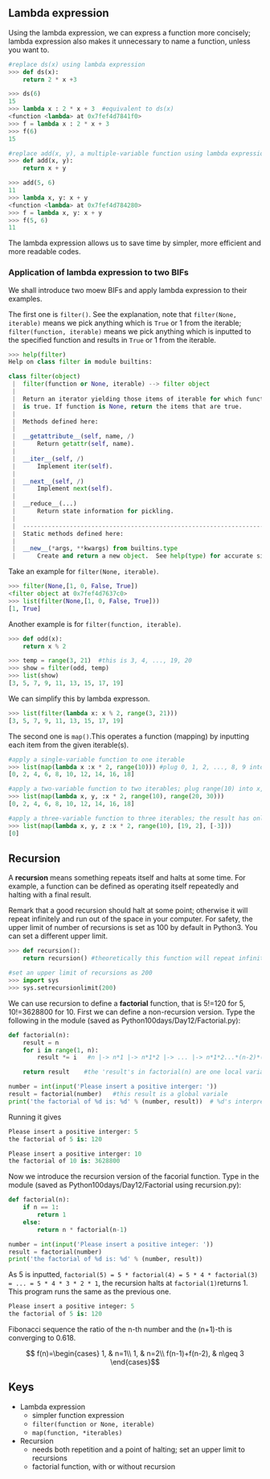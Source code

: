 ## Lambda expression
Using the lambda expression, we can express a function more concisely; lambda expression also makes it unnecessary to name a function, unless you want to. 
```Python
#replace ds(x) using lambda expression
>>> def ds(x):
	return 2 * x +3

>>> ds(6)
15
>>> lambda x : 2 * x + 3  #equivalent to ds(x)
<function <lambda> at 0x7fef4d7841f0>
>>> f = lambda x : 2 * x + 3
>>> f(6)
15

#replace add(x, y), a multiple-variable function using lambda expression
>>> def add(x, y):
	return x + y

>>> add(5, 6)
11
>>> lambda x, y: x + y
<function <lambda> at 0x7fef4d784280>
>>> f = lambda x, y: x + y
>>> f(5, 6)
11
```
The lambda expression allows us to save time by simpler, more efficient and more readable codes.

### Application of lambda expression to two BIFs
We shall introduce two moew BIFs and apply lambda expression to their examples. 

The first one is `filter()`. See the explanation, note that `filter(None, iterable)` means we pick anything which is `True` or 1 from the iterable; `filter(function, iterable)` means we pick anything which is inputted to the specified function and results in `True` or 1 from the iterable.
```Python
>>> help(filter)
Help on class filter in module builtins:

class filter(object)
 |  filter(function or None, iterable) --> filter object
 |  
 |  Return an iterator yielding those items of iterable for which function(item)
 |  is true. If function is None, return the items that are true.
 |  
 |  Methods defined here:
 |  
 |  __getattribute__(self, name, /)
 |      Return getattr(self, name).
 |  
 |  __iter__(self, /)
 |      Implement iter(self).
 |  
 |  __next__(self, /)
 |      Implement next(self).
 |  
 |  __reduce__(...)
 |      Return state information for pickling.
 |  
 |  ----------------------------------------------------------------------
 |  Static methods defined here:
 |  
 |  __new__(*args, **kwargs) from builtins.type
 |      Create and return a new object.  See help(type) for accurate signature.
```
Take an example for `filter(None, iterable)`.
```Python
>>> filter(None,[1, 0, False, True])
<filter object at 0x7fef4d7637c0>
>>> list(filter(None,[1, 0, False, True]))
[1, True]
```
Another example is for `filter(function, iterable)`.
```Python
>>> def odd(x):
	return x % 2

>>> temp = range(3, 21)  #this is 3, 4, ..., 19, 20
>>> show = filter(odd, temp)
>>> list(show)
[3, 5, 7, 9, 11, 13, 15, 17, 19]
```
We can simplify this by lambda expresson.
```Python
>>> list(filter(lambda x: x % 2, range(3, 21)))
[3, 5, 7, 9, 11, 13, 15, 17, 19] 
```

The second one is `map()`.This operates a function (mapping) by inputting each item from the given iterable(s).
```Python
#apply a single-variable function to one iterable
>>> list(map(lambda x :x * 2, range(10))) #plug 0, 1, 2, ..., 8, 9 into x |-> x * 2 
[0, 2, 4, 6, 8, 10, 12, 14, 16, 18]

#apply a two-variable function to two iterables; plug range(10) into x, and plug range(20, 30) into y, with 0 corresponding to 20, 1 to 21, ..., 10 to 30, though the function actually does not use the second variable y
>>> list(map(lambda x, y, :x * 2, range(10), range(20, 30)))
[0, 2, 4, 6, 8, 10, 12, 14, 16, 18]

#apply a three-variable function to three iterables; the result has only 0 = 0 * 2, since the shortest iterable has only one item, even though it is not used by this function
>>> list(map(lambda x, y, z :x * 2, range(10), [19, 2], [-3]))
[0]
```

## Recursion
A __recursion__ means something repeats itself and halts at some time. For example, a function can be defined as operating itself repeatedly and halting with a final result.

Remark that a good recursion should halt at some point; otherwise it will repeat infinitely and run out of the space in your computer. For safety, the upper limit of number of recursions is set as 100 by default in Python3. You can set a different upper limit.
```Python
>>> def recursion():
	return recursion() #theoretically this function will repeat infinitely (actually it halts at the 100th repetition); can use command + c to stop repetition manually
```
```Python
#set an upper limit of recursions as 200
>>> import sys
>>> sys.setrecursionlimit(200)
```

We can use recursion to define a __factorial__ function, that is 5!=120 for 5, 10!=3628800 for 10. First we can define a non-recursion version. Type the following in the module (saved as Python100days/Day12/Factorial.py):
```Python
def factorial(n):
	result = n
	for i in range(1, n):
	    result *= i   #n |-> n*1 |-> n*1*2 |-> ... |-> n*1*2...*(n-2)*(n-1)

	return result    #the 'result's in factorial(n) are one local variable, with updation

number = int(input('Please insert a positive interger: '))
result = factorial(number)   #this result is a global variale
print('the factorial of %d is: %d' % (number, result))  # %d's interpret number and result as decimals, in the given order
```
Running it gives
```Python
Please insert a positive interger: 5
the factorial of 5 is: 120
```
```Python
Please insert a positive interger: 10
the factorial of 10 is: 3628800
```
Now we introduce the recursion version of the facorial function. Type in the module (saved as Python100days/Day12/Factorial using recursion.py):
```Python
def factorial(n):
    if n == 1:
        return 1
    else:
        return n * factorial(n-1) 

number = int(input('Please insert a positive integer: '))
result = factorial(number)
print('the factorial of %d is: %d' % (number, result))
```
As 5 is inputted, `factorial(5) = 5 * factorial(4) = 5 * 4 * factorial(3) = ... = 5 * 4 * 3 * 2 * 1`, the recursion halts at `factorial(1)`returns 1. This program runs the same as the previous one.
```Python
Please insert a positive integer: 5
the factorial of 5 is: 120
```

Fibonacci sequence
the ratio of the n-th number and the (n+1)-th is converging to 0.618.

$$ f(n)=\begin{cases}
1, & n=1\\
1, & n=2\\
f(n-1)+f(n-2), & n\geq 3
\end{cases}$$

## Keys
- Lambda expression
  - simpler function expression
  - `filter(function or None, iterable)`
  - `map(function, *iterables)`
- Recursion
  - needs both repetition and a point of halting; set an upper limit to recursions
  - factorial function, with or without recursion

